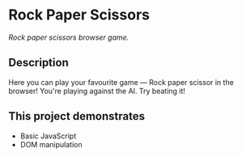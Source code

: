 # Rock Paper Scissors

_Rock paper scissors browser game._

## Description

Here you can play your favourite game &mdash; Rock paper scissor in the browser! You're playing against the AI. Try beating it!

## This project demonstrates

- Basic JavaScript
- DOM manipulation
